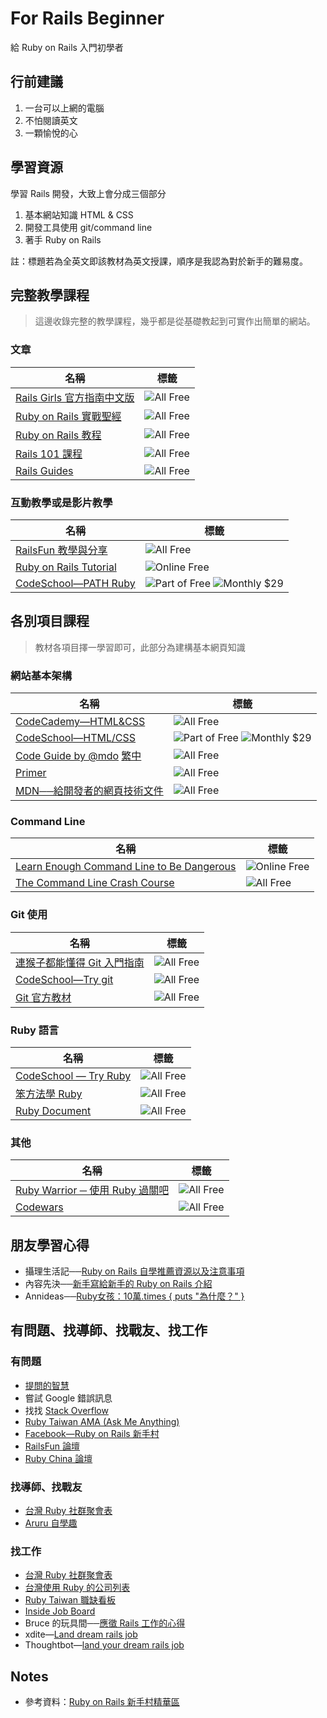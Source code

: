 # For Rails Beginner

給 Ruby on Rails 入門初學者


## 行前建議

1. 一台可以上網的電腦
2. 不怕閱讀英文
3. 一顆愉悅的心


## 學習資源

學習 Rails 開發，大致上會分成三個部分

1. 基本網站知識 HTML & CSS
2. 開發工具使用 git/command line
3. 著手 Ruby on Rails

註：標題若為全英文即該教材為英文授課，順序是我認為對於新手的難易度。


## 完整教學課程

> 這邊收錄完整的教學課程，幾乎都是從基礎教起到可實作出簡單的網站。

### 文章

名稱|標籤|
--- | ---
[Rails Girls 官方指南中文版](http://railsgirls.tw/) | ![][All/Free]
[Ruby on Rails 實戰聖經](https://ihower.tw/rails4/) | ![][All/Free]
[Ruby on Rails 教程](http://railstutorial-china.org/) | ![][All/Free]
[Rails 101 課程](http://courses.growthschool.com/courses/rails-101) | ![][All/Free]
[Rails Guides](http://guides.rubyonrails.org/) | ![][All/Free]

### 互動教學或是影片教學
名稱|標籤|
--- | ---
[RailsFun 教學與分享](https://www.youtube.com/playlist?list=PLJ6M-k9dQEQ3VsyOZQwjZ5GdjaLJH3eB_) | ![][All/Free]
[Ruby on Rails Tutorial](https://www.railstutorial.org/) | ![][Online/Free]
[CodeSchool—PATH Ruby](https://www.codeschool.com/paths/ruby) | ![][Part of/Free] ![][Monthly/$29]


## 各別項目課程

> 教材各項目擇一學習即可，此部分為建構基本網頁知識

### 網站基本架構
名稱|標籤|
--- | ---
[CodeCademy—HTML&CSS](https://www.codecademy.com/learn/web) | ![][All/Free]
[CodeSchool—HTML/CSS](https://www.codeschool.com/paths/html-css) | ![][Part of/Free] ![][Monthly/$29]
[Code Guide by @mdo](http://mdo.github.io/code-guide/) [繁中](http://juanitofatas.com/code-guide/) | ![][All/Free]
[Primer](http://primercss.io) | ![][All/Free]
[MDN──給開發者的網頁技術文件](https://developer.mozilla.org/zh-TW/docs/Web) | ![][All/Free]

### Command Line
名稱|標籤|
--- | ---
[Learn Enough Command Line to Be Dangerous](http://www.learnenough.com/command-line-tutorial) | ![][Online/Free]
[The Command Line Crash Course](http://cli.learncodethehardway.org/book/) | ![][All/Free]

### Git 使用
名稱|標籤|
--- | ---
[連猴子都能懂得 Git 入門指南](https://backlogtool.com/git-guide/tw/) | ![][All/Free]
[CodeSchool—Try git](https://www.codeschool.com/courses/try-git) | ![][All/Free]
[Git 官方教材](http://git-scm.com/book/zh/ch1-4.html) | ![][All/Free]

### Ruby 語言
名稱|標籤|
--- | ---
[CodeSchool — Try Ruby](https://www.codeschool.com/courses/try-ruby) | ![][All/Free]
[笨方法學 Ruby](http://lrthw.github.io/) | ![][All/Free]
[Ruby Document](http://ruby-doc.org) | ![][All/Free]

### 其他
名稱|標籤|
--- | ---
[Ruby Warrior ─ 使用 Ruby 過關吧](https://www.bloc.io/ruby-warrior/#/) | ![][All/Free]
[Codewars](http://www.codewars.com/) | ![][All/Free]


## 朋友學習心得

- 攝理生活記──[Ruby on Rails 自學推薦資源以及注意事項](http://blog.cgmlife.net/posts/2014/04/12/recommended-ruby-on-rails-learning-resources)
- 內容先決──[新手寫給新手的 Ruby on Rails 介紹](http://disco26.logdown.com/posts/168410-novice-to-novice-ruby-on-rails-introduction)
- Annideas──[Ruby女孩：10萬.times { puts "為什麼？" }](http://blog.annideas.com/ironman7)

## 有問題、找導師、找戰友、找工作

### 有問題
  - [提問的智慧](https://github.com/ryanhanwu/How-To-Ask-Questions-The-Smart-Way)
  - 嘗試 Google 錯誤訊息
  - 找找 [Stack Overflow](http://stackoverflow.com/)
  - [Ruby Taiwan AMA (Ask Me Anything)](https://github.com/rubytaiwan/AMA)
  - [Facebook—Ruby on Rails 新手村](https://www.facebook.com/groups/RailsRookie/)
  - [RailsFun 論壇](http://railsfun.tw/)
  - [Ruby China 論壇](https://ruby-china.org/)

### 找導師、找戰友
  - [台灣 Ruby 社群聚會表](https://github.com/rubytaiwan/rubytw-reboot/wiki/Meetups)
  - [Aruru 自學趣](http://www.aruru.co/)

### 找工作
  - [台灣 Ruby 社群聚會表](https://github.com/rubytaiwan/rubytw-reboot/wiki/Meetups)
  - [台灣使用 Ruby 的公司列表](https://github.com/rubytaiwan/AMA/wiki/Companies)
  - [Ruby Taiwan 職缺看板](http://jobs.ruby.tw/)
  - [Inside Job Board](https://jobs.inside.com.tw/jobs/index?c=&k=ruby+rails)
  - Bruce 的玩具間──[應徵 Rails 工作的心得](http://toyroom.bruceli.net/tw/2014/02/26/my-experience-on-applying-rails-jobs.html)
  - xdite—[Land dream rails job](https://xdite.gitbooks.io/land-dream-rails-job/content/)
  - Thoughtbot—[land your dream rails job](https://upcase.com/pages/land-your-dream-rails-job)


## Notes

- 參考資料：[Ruby on Rails 新手村精華區](http://bit.ly/1A3j4zE)


[All/Free]: https://img.shields.io/badge/All-Free-green.svg?style=flat-square "All Free"
[Online/Free]: https://img.shields.io/badge/Online-Free-green.svg?style=flat-square "Online Free"
[Part of/Free]: https://img.shields.io/badge/Part_of-Free-green.svg?style=flat-square "Part of Free"
[Monthly/$29]: https://img.shields.io/badge/Monthly-$29-red.svg?style=flat-square "Monthly $29"
